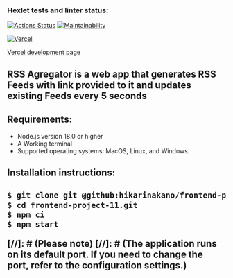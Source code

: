 ### Hexlet tests and linter status:
[![Actions Status](https://github.com/hikarinakano/frontend-project-11/workflows/hexlet-check/badge.svg)](https://github.com/hikarinakano/frontend-project-11/actions)
[![Maintainability](https://api.codeclimate.com/v1/badges/15cb02c480dafc1db4fb/maintainability)](https://codeclimate.com/github/hikarinakano/frontend-project-11/maintainability)

[![Vercel](https://vercelbadge.vercel.app/api/hikarinakano/frontend-project-11)](https://frontend-project-11-pied-three.vercel.app/)

<a href="https://frontend-project-11-pied-three.vercel.app/">Vercel development page</a>


<h2>RSS Agregator is a web app that generates RSS Feeds with link provided to it and updates existing Feeds every 5 seconds</h2>
<h2>Requirements:</h2>
<ul>
    <li>Node.js version 18.0 or higher</li>
    <li>A Working terminal</li>
    <li>Supported operating systems: MacOS, Linux, and Windows.</li>
</ul>

<h2>Installation instructions:<h2>

```bash
$ git clone git @github:hikarinakano/frontend-project-11.git
$ cd frontend-project-11.git
$ npm ci
$ npm start 
```  
[//]: # (Please note) [//]: # (The application runs on its default port. If you need to change the port, refer to the configuration settings.)
